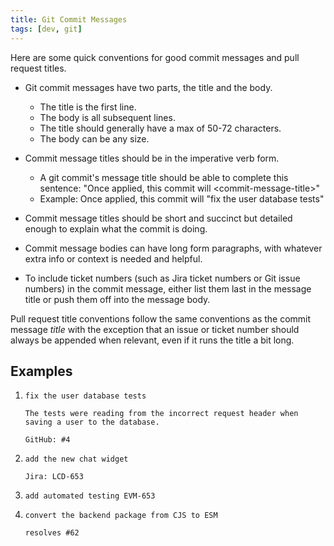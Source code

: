 ```yaml
---
title: Git Commit Messages
tags: [dev, git]
---
```


Here are some quick conventions for good commit messages and pull request titles.

<!-- truncate -->

-   Git commit messages have two parts, the title and the body.
    -   The title is the first line.
    -   The body is all subsequent lines.
    -   The title should generally have a max of 50-72 characters.
    -   The body can be any size.
-   Commit message titles should be in the imperative verb form.

    -   A git commit's message title should be able to complete this sentence: "Once applied, this commit will \<commit-message-title\>"
    -   Example: Once applied, this commit will "fix the user database tests"

-   Commit message titles should be short and succinct but detailed enough to explain what the commit is doing.
-   Commit message bodies can have long form paragraphs, with whatever extra info or context is needed and helpful.
-   To include ticket numbers (such as Jira ticket numbers or Git issue numbers) in the commit message, either list them last in the message title or push them off into the message body.

Pull request title conventions follow the same conventions as the commit message _title_ with the exception that an issue or ticket number should always be appended when relevant, even if it runs the title a bit long.

## Examples

1.  ```
    fix the user database tests

    The tests were reading from the incorrect request header when saving a user to the database.

    GitHub: #4
    ```

2.  ```
    add the new chat widget

    Jira: LCD-653
    ```

3.  ```
    add automated testing EVM-653
    ```

4.  ```
    convert the backend package from CJS to ESM

    resolves #62
    ```
